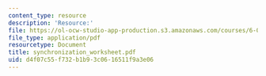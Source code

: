 ```yaml
---
content_type: resource
description: 'Resource:'
file: https://ol-ocw-studio-app-production.s3.amazonaws.com/courses/6-004-computation-structures-spring-2017/d4f07c55f732b1b93c0616511f9a3e06_synchronization_worksheet.pdf
file_type: application/pdf
resourcetype: Document
title: synchronization_worksheet.pdf
uid: d4f07c55-f732-b1b9-3c06-16511f9a3e06
---
```

